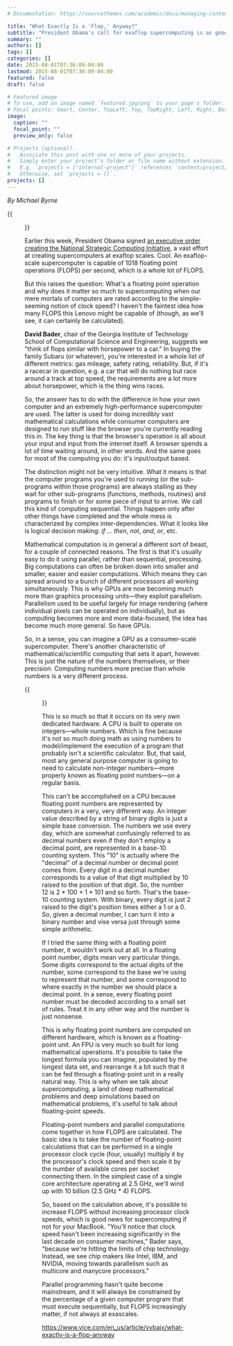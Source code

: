```yaml
---
# Documentation: https://sourcethemes.com/academic/docs/managing-content/

title: "What Exactly Is a 'Flop,' Anyway?"
subtitle: "President Obama's call for exaflop supercomputing is as good a time as any to talk about floating-point operations per second."
summary: ""
authors: []
tags: []
categories: []
date: 2015-08-01T07:36:09-04:00
lastmod: 2015-08-01T07:36:09-04:00
featured: false
draft: false

# Featured image
# To use, add an image named `featured.jpg/png` to your page's folder.
# Focal points: Smart, Center, TopLeft, Top, TopRight, Left, Right, BottomLeft, Bottom, BottomRight.
image:
  caption: ""
  focal_point: ""
  preview_only: false

# Projects (optional).
#   Associate this post with one or more of your projects.
#   Simply enter your project's folder or file name without extension.
#   E.g. `projects = ["internal-project"]` references `content/project/deep-learning/index.md`.
#   Otherwise, set `projects = []`.
projects: []
---
```


*By Michael Byrne*

{{<figure src="Pixabay.jpg">}}

Earlier this week, President Obama signed [an executive order creating the National Strategic Computing Initiative](http://motherboard.vice.com/read/obamas-new-executive-order-says-the-us-will-build-an-exascale-supercomputer?utm_source=mbfb), a vast effort at creating supercomputers at exaflop scales. Cool. An exaflop-scale supercomputer is capable of 1018 floating point operations (FLOPS) per second, which is a whole lot of FLOPS.

But this raises the question: What's a floating point operation and why does it matter so much to supercomputing when our mere mortals of computers are rated according to the simple-seeming notion of clock speed? I haven't the faintest idea how many FLOPS this Lenovo might be capable of (though, as we'll see, it can certainly be calculated).

**David Bader**, chair of the Georgia Institute of Technology School of Computational Science and Engineering, suggests we "think of flops similar with horsepower to a car." In buying the family Subaru (or whatever), you're interested in a whole list of different metrics: gas mileage, safety rating, reliability. But, if it's a racecar in question, e.g. a car that will do nothing but race around a track at top speed, the requirements are a lot more about horsepower, which is the thing wins races. 

So, the answer has to do with the difference in how your own computer and an extremely high-performance supercomputer are used. The latter is used for doing incredibly vast mathematical calculations while consumer computers are designed to run stuff like the browser you're currently reading this in. The key thing is that the browser's operation is all about your input and input from the internet itself. A browser spends a lot of time waiting around, in other words. And the same goes for most of the computing you do: it's input/output based.

The distinction might not be very intuitive. What it means is that the computer programs you're used to running (or the sub-programs within those programs) are always stalling as they wait for other sub-programs (functions, methods, routines) and programs to finish or for some piece of input to arrive. We call this kind of computing sequential. Things happen only after other things have completed and the whole mess is characterized by complex inter-dependencies. What it looks like is logical decision making: *if ... then*, *not*, *and*, *or*, etc.

Mathematical computation is in general a different sort of beast, for a couple of connected reasons. The first is that it's usually easy to do it using parallel, rather than sequential, processing. Big computations can often be broken down into smaller and smaller, easier and easier computations. Which means they can spread around to a bunch of different processors all working simultaneously. This is why GPUs are now becoming much more than graphics processing units—they exploit parallelism. Parallelism used to be useful largely for image rendering (where individual pixels can be operated on individually), but as computing becomes more and more data-focused, the idea has become much more general. So have GPUs.

So, in a sense, you can imagine a GPU as a consumer-scale supercomputer. There's another characteristic of mathematical/scientific computing that sets it apart, however. This is just the nature of the numbers themselves, or their precision. Computing numbers more precise than whole numbers is a very different process.

{{<figure src="CPU.jpg">}}

This is so much so that it occurs on its very own dedicated hardware. A CPU is built to operate on integers—whole numbers. Which is fine because it's not so much doing math as using numbers to model/implement the execution of a program that probably isn't a scientific calculator. But, that said, most any general purpose computer is going to need to calculate non-integer numbers—more properly known as floating point numbers—on a regular basis.

This can't be accomplished on a CPU because floating point numbers are represented by computers in a very, very different way. An integer value described by a string of binary digits is just a simple base conversion. The numbers we use every day, which are somewhat confusingly referred to as decimal numbers even if they don't employ a decimal point, are represented in a base-10 counting system. This "10" is actually where the "decimal" of a decimal number or decimal point comes from. Every digit in a decimal number corresponds to a value of that digit multiplied by 10 raised to the position of that digit. So, the number 12 is 2 * 100 + 1 * 101 and so forth. That's the base-10 counting system. With binary, every digit is just 2 raised to the digit's position times either a 1 or a 0. So, given a decimal number, I can turn it into a binary number and vise versa just through some simple arithmetic.

If I tried the same thing with a floating point number, it wouldn't work out at all. In a floating point number, digits mean very particular things. Some digits correspond to the actual digits of the number, some correspond to the base we're using to represent that number, and some correspond to where exactly in the number we should place a decimal point. In a sense, every floating point number must be decoded according to a small set of rules. Treat it in any other way and the number is just nonsense.

This is why floating point numbers are computed on different hardware, which is known as a floating-point unit. An FPU is very much so built for long mathematical operations. It's possible to take the longest formula you can imagine, populated by the longest data set, and rearrange it a bit such that it can be fed through a floating-point unit in a really natural way. This is why when we talk about supercomputing, a land of deep mathematical problems and deep simulations based on mathematical problems, it's useful to talk about floating-point speeds.

Floating-point numbers and parallel computations come together in how FLOPS are calculated. The basic idea is to take the number of floating-point calculations that can be performed in a single processor clock cycle (four, usually) multiply it by the processor's clock speed and then scale it by the number of available cores per socket connecting them. In the simplest case of a single core architecture operating at 2.5 GHz, we'll wind up with 10 billion (2.5 GHz * 4) FLOPS.

So, based on the calculation above, it's possible to increase FLOPS without increasing processor clock speeds, which is good news for supercomputing if not for your MacBook. "You'll notice that clock speed hasn't been increasing significantly in the last decade on consumer machines," Bader says, "because we're hitting the limits of chip technology. Instead, we see chip makers like Intel, IBM, and NVIDIA, moving towards parallelism such as multicore and manycore processors."

Parallel programming hasn't quite become mainstream, and it will always be constrained by the percentage of a given computer program that must execute sequentially, but FLOPS increasingly matter, if not always at exascales.


https://www.vice.com/en_us/article/vvbajx/what-exactly-is-a-flop-anyway